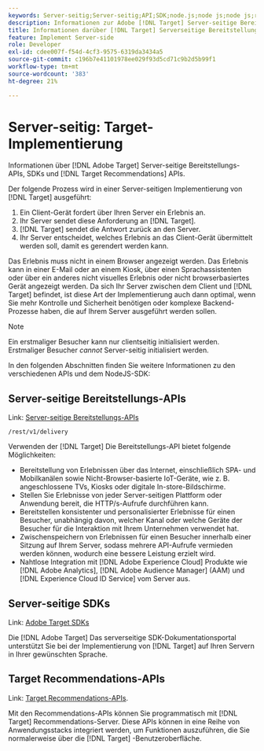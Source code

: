 ```yaml
---
keywords: Server-seitig;Server-seitig;API;SDK;node.js;node js;node js;recommendations api;api:apis
description: Informationen zur Adobe [!DNL Target] Server-seitige Bereitstellungs-APIs, SDKs und [!DNL Target] Recommendations-APIs.
title: Informationen darüber [!DNL Target] Serverseitige Bereitstellungs-APIs und SDKs?
feature: Implement Server-side
role: Developer
exl-id: cdee007f-f54d-4cf3-9575-6319da3434a5
source-git-commit: c196b7e41101978ee029f93d5cd71c9b2d5b99f1
workflow-type: tm+mt
source-wordcount: '383'
ht-degree: 21%

---
```


# Server-seitig: Target-Implementierung

Informationen über [!DNL Adobe Target] Server-seitige Bereitstellungs-APIs, SDKs und [!DNL Target Recommendations] APIs.

Der folgende Prozess wird in einer Server-seitigen Implementierung von [!DNL Target] ausgeführt:

1. Ein Client-Gerät fordert über Ihren Server ein Erlebnis an.
1. Ihr Server sendet diese Anforderung an [!DNL Target].
1. [!DNL Target] sendet die Antwort zurück an den Server.
1. Ihr Server entscheidet, welches Erlebnis an das Client-Gerät übermittelt werden soll, damit es gerendert werden kann.

Das Erlebnis muss nicht in einem Browser angezeigt werden. Das Erlebnis kann in einer E-Mail oder an einem Kiosk, über einen Sprachassistenten oder über ein anderes nicht visuelles Erlebnis oder nicht browserbasiertes Gerät angezeigt werden. Da sich Ihr Server zwischen dem Client und [!DNL Target] befindet, ist diese Art der Implementierung auch dann optimal, wenn Sie mehr Kontrolle und Sicherheit benötigen oder komplexe Backend-Prozesse haben, die auf Ihrem Server ausgeführt werden sollen.

>[!NOTE]
>
>Ein erstmaliger Besucher kann nur clientseitig initialisiert werden. Erstmaliger Besucher *cannot* Server-seitig initialisiert werden.

In den folgenden Abschnitten finden Sie weitere Informationen zu den verschiedenen APIs und dem NodeJS-SDK:

## Server-seitige Bereitstellungs-APIs

Link: [Server-seitige Bereitstellungs-APIs](https://developers.adobetarget.com/api/delivery-api/)

`/rest/v1/delivery`

Verwenden der [!DNL Target] Die Bereitstellungs-API bietet folgende Möglichkeiten:

* Bereitstellung von Erlebnissen über das Internet, einschließlich SPA- und Mobilkanälen sowie Nicht-Browser-basierte IoT-Geräte, wie z. B. angeschlossene TVs, Kiosks oder digitale In-store-Bildschirme.
* Stellen Sie Erlebnisse von jeder Server-seitigen Plattform oder Anwendung bereit, die HTTP/s-Aufrufe durchführen kann.
* Bereitstellen konsistenter und personalisierter Erlebnisse für einen Besucher, unabhängig davon, welcher Kanal oder welche Geräte der Besucher für die Interaktion mit Ihrem Unternehmen verwendet hat.
* Zwischenspeichern von Erlebnissen für einen Besucher innerhalb einer Sitzung auf Ihrem Server, sodass mehrere API-Aufrufe vermieden werden können, wodurch eine bessere Leistung erzielt wird.
* Nahtlose Integration mit [!DNL Adobe Experience Cloud] Produkte wie [!DNL Adobe Analytics], [!DNL Adobe Audience Manager] (AAM) und [!DNL Experience Cloud ID Service] vom Server aus.

## Server-seitige SDKs

Link: [Adobe Target SDKs](https://developer.adobe.com/target/)

Die [!DNL Adobe Target] Das serverseitige SDK-Dokumentationsportal unterstützt Sie bei der Implementierung von [!DNL Target] auf Ihren Servern in Ihrer gewünschten Sprache.

## Target Recommendations-APIs

Link: [Target Recommendations-APIs](https://developer.adobe.com/target/).

Mit den Recommendations-APIs können Sie programmatisch mit [!DNL Target] Recommendations-Server. Diese APIs können in eine Reihe von Anwendungsstacks integriert werden, um Funktionen auszuführen, die Sie normalerweise über die [!DNL Target] -Benutzeroberfläche.
